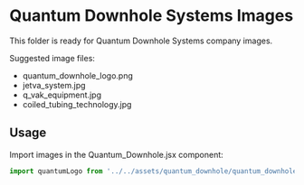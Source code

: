 # Quantum Downhole Systems Images

This folder is ready for Quantum Downhole Systems company images.

Suggested image files:
- quantum_downhole_logo.png
- jetva_system.jpg
- q_vak_equipment.jpg
- coiled_tubing_technology.jpg

## Usage
Import images in the Quantum_Downhole.jsx component:
```javascript
import quantumLogo from '../../assets/quantum_downhole/quantum_downhole_logo.png';
```
